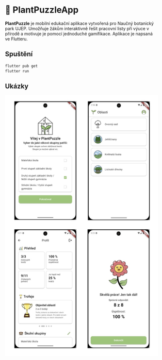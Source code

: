 # 🌱 PlantPuzzleApp

**PlantPuzzle** je mobilní edukační aplikace vytvořená pro Naučný botanický park UJEP. Umožňuje žákům interaktivně řešit pracovní listy při výuce v přírodě a motivuje je pomocí jednoduché gamifikace. Aplikace je napsaná ve Flutteru.

## Spuštění

```bash
flutter pub get
flutter run
```

## Ukázky

![Ukazky](images/IMG_0390.jpeg?raw=true)